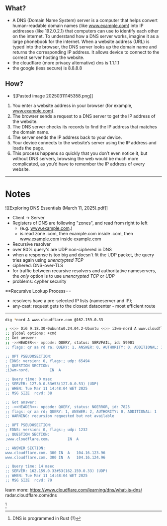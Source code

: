 ## What?

- A DNS (Domain Name System) server is a computer that helps convert human-readable domain names (like www.example.com) into IP addresses (like 192.0.2.1) that computers can use to identify each other on the internet. To understand how a DNS server works, imagine it as a large phonebook for the internet. When a website address (URL) is typed into the browser, the DNS server looks up the domain name and returns the corresponding IP address. It allows device to connect to the correct server hosting the website.
- the cloudflare (more privacy alternative) dns is 1.1.1.1
- the google (less secure) is 8.8.8.8

## How?

- ![[Pasted image 20250311145358.png]]

1. You enter a website address in your browser (for example, www.example.com).
2. The browser sends a request to a DNS server to get the IP address of the website.
3. The DNS server checks its records to find the IP address that matches the domain name.
4. The server sends the IP address back to your device.
5. Your device connects to the website’s server using the IP address and loads the page.
6. This process happens so quickly that you don’t even notice it, but without DNS servers, browsing the web would be much more complicated, as you’d have to remember the IP address of every website.

---
# Notes

![[Exploring DNS Essentials (March 11, 2025).pdf]]

- Client -> Server
- Registers of DNS are following "zones", and read from right to left 
	- (e.g. www.example.com.) 
	- is read zone .com, then example.com inside .com, then www.example.com inside example.com
- Recursive resolver
- over 80% query's are UDP non-ciphered in DNS
- when a response is too big and doesn't fit the UDP packet, the query tries again using *unenctypted TCP* 
- ciphered: DNS-over-TLS
- for traffic between recursive resolvers and authoritative nameservers, the *only* option is to use *unencrypted TCP* or *UDP*
- problems: cypher security

==Recursive Lookup Process==

- resolvers have a pre-selected IP lists (nameserver and IP);
- any-cast: request gets to the closest datacenter - most efficient route

---

```bash
dig *nord A www.cloudflare.com @162.159.0.33                                                                                    ─╯

; <<>> DiG 9.18.30-0ubuntu0.24.04.2-Ubuntu <<>> i3wm-nord A www.cloudflare.com @162.159.0.33
;; global options: +cmd
;; Got answer:
;; ->>HEADER<<- opcode: QUERY, status: SERVFAIL, id: 59901
;; flags: qr aa rd ra; QUERY: 1, ANSWER: 0, AUTHORITY: 0, ADDITIONAL: 1

;; OPT PSEUDOSECTION:
; EDNS: version: 0, flags:; udp: 65494
;; QUESTION SECTION:
;i3wm-nord.			IN	A

;; Query time: 0 msec
;; SERVER: 127.0.0.53#53(127.0.0.53) (UDP)
;; WHEN: Tue Mar 11 14:48:04 WET 2025
;; MSG SIZE  rcvd: 38

;; Got answer:
;; ->>HEADER<<- opcode: QUERY, status: NOERROR, id: 7825
;; flags: qr aa rd; QUERY: 1, ANSWER: 2, AUTHORITY: 0, ADDITIONAL: 1
;; WARNING: recursion requested but not available

;; OPT PSEUDOSECTION:
; EDNS: version: 0, flags:; udp: 1232
;; QUESTION SECTION:
;www.cloudflare.com.		IN	A

;; ANSWER SECTION:
www.cloudflare.com.	300	IN	A	104.16.123.96
www.cloudflare.com.	300	IN	A	104.16.124.96

;; Query time: 14 msec
;; SERVER: 162.159.0.33#53(162.159.0.33) (UDP)
;; WHEN: Tue Mar 11 14:48:04 WET 2025
;; MSG SIZE  rcvd: 79
```

learn more:
https://www.cloudflare.com/learning/dns/what-is-dns/
radar.cloudflare.com/dns

[^1]

[^1]: DNS is programmed in Rust (?)
